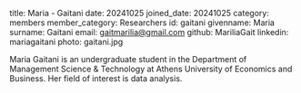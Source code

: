 title: Maria - Gaitani
date: 20241025
joined_date: 20241025
category: members
member_category: Researchers
id: gaitani
givenname: Maria
surname: Gaitani
email: gaitmarilia@gmail.com
github: MariliaGait
linkedin: mariagaitani
photo: gaitani.jpg

 Maria Gaitani is an undergraduate student in the Department of Management Science & Technology at Athens University of Economics and Business. Her field of interest is data analysis.
